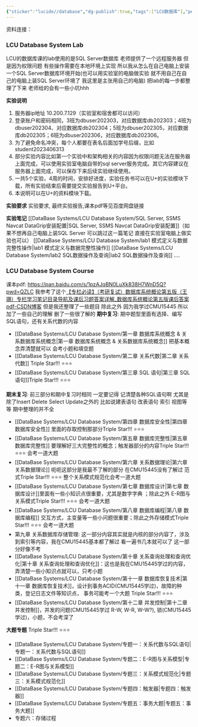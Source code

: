 ```yaml
---
{"sticker":"lucide//database","dg-publish":true,"tags":["LCU数据库"],"permalink":"/DataBase Systems/LCU Database System/LCU Database System/","dgPassFrontmatter":true,"noteIcon":"","created":"2025-04-09T13:35:44.736+08:00","updated":"2025-06-21T21:20:27.818+08:00"}
---
```


资料连接：
### LCU Database System Lab
LCU的数据库课的lab使用的是SQL Server数据库
老师提供了一个远程服务器 但是因为权限问题 有些操作需要在本地环境上实现
所以我从怎么在自己电脑上安装一个SQL Server数据库环境开始(也可以用实验室的电脑做实验 就不用自己在自己的电脑上装SQL Server环境了 我这里是主张用自己的电脑) 把lab的每一步都整理了下来
老师给的会有一些小坑hhh

**实验说明**
1. 服务器ip地址   10.200.7.129（实验室和宿舍都可以访问）
2. 登录账户和密码相同，3班为dbuser202303，对应数据库db202303；4班为dbuser202304、对应数据库db202304；5班为dbuser202305，对应数据库db202305；6班为dbuser202306，对应数据库db202306。
3. 为了避免命名冲突，每个人都要在表名后面加学号后缀，比如student2023406313
4. 部分实验内容比如第一个实验中和架构相关的内容因为权限问题无法在服务器上面完成，可以使用实验室电脑自带的sql server服务完成。其它内容建议在服务器上面完成，可以保存下来后续实验继续使用。
5. 一共5个实验，4周的时间，安排好进度，实验任务书可以在U+的实验模块下载，所有实验结束后需要提交实验报告到U+平台。
6. 本说明可以在U+的资料模块下载。

**实验要求**
实验要求, 最终实验报告,课本pdf等见百度网盘链接

**实验笔记**
[[DataBase Systems/LCU Database System/SQL Server, SSMS Navcat DataGrip安装配置\|SQL Server, SSMS Navcat DataGrip安装配置]]（如果不想再自己电脑上装SQL Server 可以跳过这一篇笔记 直接在实验室电脑上做实验也可以）
[[DataBase Systems/LCU Database System/lab1 模式定义与数据完整性操作\|lab1 模式定义与数据完整性操作]]
[[DataBase Systems/LCU Database System/lab2 SQL数据操作及查询\|lab2 SQL数据操作及查询]]
....


### LCU Database System Course
课本pdf: https://pan.baidu.com/s/1pzAJqBN0LuXk838H7WnD5Q?pwd=QZLC 
我参考了这个[【专栏必读】（考研复试）数据库系统概论第五版（王珊）专栏学习笔记目录导航及课后习题答案详解_数据库系统概论第五版课后答案pdf-CSDN博客](https://blog.csdn.net/qq_39183034/article/details/122771126)
但是我还整理了一些题目 除此之外 因为我学过CMU15445 所以加了一些自己的理解 删了一些很了解的
**期中复习**: 期中题型里面有选择、编写SQL语句，还有关系代数的内容
- [[DataBase Systems/LCU Database System/第一章 数据库系统概念 & 关系数据库系统概念\|第一章 数据库系统概念 & 关系数据库系统概念]] 把基本概念弄清楚就可以 会考小题和填空题
- [[DataBase Systems/LCU Database System/第二章 关系代数\|第二章 关系代数]] Triple Star!!! ⭐⭐⭐
- [[DataBase Systems/LCU Database System/第三章 SQL 语句\|第三章 SQL 语句]]Triple Star!!! ⭐⭐⭐

**期末复习**: 
前三部分和期中复习时相同
一定要记得 记清楚各种SQL语句啊 尤其是除了Insert Delete Select Update之外的 比如说建表语句 改表语句 索引 视图等等 期中整理的并不全
- [[DataBase Systems/LCU Database System/第四章 数据库安全性\|第四章 数据库安全性]] 里面的存取控制那部分Triple Star!!! ⭐⭐⭐
- [[DataBase Systems/LCU Database System/第五章 数据库完整性\|第五章 数据库完整性]] 要理解好三大完整性的概念；触发器部分的内容Triple Star!!! ⭐⭐⭐ 会考一道大题
- [[DataBase Systems/LCU Database System/第六章 关系数据理论\|第六章 关系数据理论]] 呃呃这部分是我最不了解的部分 在CMU15445没有了解过 范式Triple Star!!! ⭐⭐⭐ 整个关系模式规范化会考一道大题
- [[DataBase Systems/LCU Database System/第七章 数据库设计\|第七章 数据库设计]]里面有一些小知识点很重要，尤其是数字字典 ；除此之外 E-R图与关系模式Triple Star!!! ⭐⭐⭐ 会考一道大题
- [[DataBase Systems/LCU Database System/第八章 数据库编程\|第八章 数据库编程]] 交互方式，主变量等一些小问题很重要；除此之外存储模式Triple Star!!! ⭐⭐⭐ 会考一道大题
- 第九章 关系数据库存储管理: 这一部分内容其实就是内核的部分内容了，涉及到索引等内容，我在CMU15445基本都了解过 看一遍书几本就可以了 这一部分好像不考
- [[DataBase Systems/LCU Database System/第十章 关系查询处理和查询优化\|第十章 关系查询处理和查询优化]]：这也是我在CMU15445学过的内容，弄清楚一些小知识点就可以，只考小题
- [[DataBase Systems/LCU Database System/第十一章 数据库恢复技术\|第十一章 数据库恢复技术]]，设计到事务ACID(CMU15445学过)，故障的种类，登记日志文件等知识点， 事务可能考一个大题 Triple Star!!! ⭐⭐⭐ 
- [[DataBase Systems/LCU Database System/第十二章 并发控制\|第十二章 并发控制]]，并发的问题(CMU15445学过 R-W, W-R, W-W?), 锁(CMU15445学过)，小题，不会考深了

**大题专题** Triple Star!!! ⭐⭐⭐
- [[DataBase Systems/LCU Database System/专题一：关系代数与SQL语句\|专题一：关系代数与SQL语句]]
- [[DataBase Systems/LCU Database System/专题二：E-R图与关系模型\|专题二：E-R图与关系模型]]
- [[DataBase Systems/LCU Database System/专题三：关系模式规范化\|专题三：关系模式规范化]]
- [[DataBase Systems/LCU Database System/专题四：触发器\|专题四：触发器]]
- [[DataBase Systems/LCU Database System/专题五：事务大题\|专题五：事务大题]]
- 专题六：存储过程





